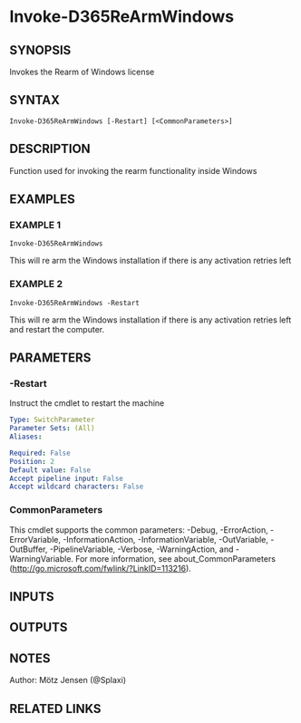 ﻿---
external help file: d365fo.tools-help.xml
Module Name: d365fo.tools
online version:
schema: 2.0.0
---

# Invoke-D365ReArmWindows

## SYNOPSIS
Invokes the Rearm of Windows license

## SYNTAX

```
Invoke-D365ReArmWindows [-Restart] [<CommonParameters>]
```

## DESCRIPTION
Function used for invoking the rearm functionality inside Windows

## EXAMPLES

### EXAMPLE 1
```
Invoke-D365ReArmWindows
```

This will re arm the Windows installation if there is any activation retries left

### EXAMPLE 2
```
Invoke-D365ReArmWindows -Restart
```

This will re arm the Windows installation if there is any activation retries left and restart the computer.

## PARAMETERS

### -Restart
Instruct the cmdlet to restart the machine

```yaml
Type: SwitchParameter
Parameter Sets: (All)
Aliases:

Required: False
Position: 2
Default value: False
Accept pipeline input: False
Accept wildcard characters: False
```

### CommonParameters
This cmdlet supports the common parameters: -Debug, -ErrorAction, -ErrorVariable, -InformationAction, -InformationVariable, -OutVariable, -OutBuffer, -PipelineVariable, -Verbose, -WarningAction, and -WarningVariable.
For more information, see about_CommonParameters (http://go.microsoft.com/fwlink/?LinkID=113216).

## INPUTS

## OUTPUTS

## NOTES
Author: Mötz Jensen (@Splaxi)

## RELATED LINKS
